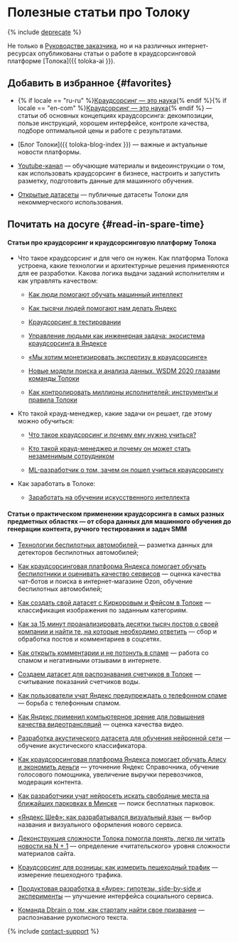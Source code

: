 # Полезные статьи про Толоку

{% include [deprecate](../../_includes/deprecate.md) %}

Не только в [Руководстве заказчика](../../index.md), но и на различных интернет-ресурсах опубликованы статьи о работе в краудсорсинговой платформе [Толока]({{ toloka-ai }}).

## Добавить в избранное {#favorites}

- {% if locale == "ru-ru" %}[Краудсорсинг — это наука](https://toloka.ai/ru/knowledgebase/){% endif %}{% if locale == "en-com" %}[Краудсорсинг — это наука](https://toloka.ai/knowledgebase/){% endif %} — статьи об основных концепциях краудсорсинга: декомпозиции, пользе инструкций, хорошем интерфейсе, контроле качества, подборе оптимальной цены и работе с результатами.

- [Блог Толоки]({{ toloka-blog-index }}) — важные и актуальные новости платформы.

- [Youtube-канал](https://www.youtube.com/channel/UC3ECut-9h01eI1qsnx-GHKA) — обучающие материалы и видеоинструкции о том, как использовать краудсорсинг в бизнесе, настроить и запустить разметку, подготовить данные для машинного обучения.

- [Открытые датасеты](https://toloka.ai/ru/datasets) — публичные датасеты Толоки для некоммерческого использования.

## Почитать на досуге {#read-in-spare-time}

#### Статьи про краудсорсинг и краудсорсинговую платформу Толока

- Что такое краудсорсинг и для чего он нужен. Как платформа Толока устроена, какие технологии и архитектурные решения применяются для ее разработки. Какова логика выдачи заданий исполнителям и как управлять качеством:

    - [Как люди помогают обучать машинный интеллект](https://habr.com/ru/company/yandex/blog/305956/)

    - [Как тысячи людей помогают нам делать Яндекс](https://habr.com/ru/company/yandex/blog/358462/)

    - [Краудсорсинг в тестировании](https://habr.com/ru/company/jugru/blog/425247/)

    - [Управление людьми как инженерная задача: экосистема краудсорсинга в Яндексе](https://www.highload.ru/moscow/2018/abstracts/4329)

    - [«Мы хотим монетизировать экспертизу в краудсорсинге»](https://rb.ru/longread/yandex-toloka/)

    - [Новые модели поиска и анализа данных. WSDM 2020 глазами команды Толоки](https://habr.com/ru/company/yandex/blog/496004/)

    - [Как контролировать миллионы исполнителей: инструменты и правила Толоки](https://vc.ru/yandexbusiness/161073-kak-kontrolirovat-milliony-ispolniteley-instrumenty-i-pravila-yandeks-toloki)

- Кто такой крауд-менеджер, какие задачи он решает, где этому можно обучиться:

    - [Что такое краудсорсинг и почему ему нужно учиться?](https://academy.yandex.ru/posts/chto-takoe-kraudsorsing-i-pochemu-emu-nuzhno-uchitsya)

    - [Кто такой крауд-менеджер и почему он может стать незаменимым сотрудником](https://rb.ru/opinion/kraud-menedzhery/)

    - [ML-разработчик о том, зачем он пошел учиться краудсорсингу](https://academy.yandex.ru/posts/ml-razrabotchik-o-tom-zachem-on-poshel-uchitsya-kraudsorsingu)

- Как заработать в Толоке:

    - [Заработать на обучении искусственного интеллекта](https://vc.ru/hr/73782-zarabotat-na-obuchenii-iskusstvennogo-intellekta)

#### Статьи о практическом применении краудсорсинга в самых разных предметных областях — от сбора данных для машинного обучения до генерации контента, ручного тестирования и задач SMM

- [Технологии беспилотных автомобилей ](https://habr.com/ru/company/yandex/blog/350414/) — разметка данных для детекторов беспилотных автомобилей;

- [Как краудсорсинговая платформа Яндекса помогает обучать беспилотники и оценивать качество сервисов](https://habr.com/ru/company/yandex/blog/427605/) — оценка качества чат-ботов и поиска в интернет-магазине Ozon, обучение беспилотных автомобилей;

- [Как создать свой датасет с Киркоровым и Фейсом в Толоке](https://habr.com/ru/company/ods/blog/358574/) — классификация изображения по заданным категориям.

- [Как за 15 минут проанализировать десятки тысяч постов о своей компании и найти те, на которые необходимо ответить](https://vc.ru/marketing/90567-kak-za-15-minut-proanalizirovat-desyatki-tysyach-postov-o-svoey-kompanii-i-nayti-te-na-kotorye-neobhodimo-otvetit) — сбор и обработка постов и комментариев в соцсетях.

- [Как открыть комментарии и не потонуть в спаме](https://habr.com/ru/company/yandex/blog/490836/) — работа со спамом и негативными отзывами в интернете.

- [Создаем датасет для распознавания счетчиков в Толоке](https://habr.com/ru/company/ods/blog/469633/) — считывание показаний счетчиков воды.

- [Как пользователи учат Яндекс предупреждать о телефонном спаме](https://habr.com/ru/company/yandex/blog/353210/) — борьба с телефонным спамом.

- [Как Яндекс применил компьютерное зрение для повышения качества видеотрансляций](https://habr.com/ru/company/yandex/blog/422561/) — оценка качества видео.

- [Разработка акустического датасета для обучения нейронной сети](https://habr.com/ru/company/speechpro/blog/427397/) — обучение акустического классификатора.

- [Как краудсорсинговая платформа Яндекса помогает обучать Алису и экономить деньги](https://habr.com/ru/company/yandex/blog/430034/) — уточнение Яндекс Справочника, обучение голосового помощника, увеличение выручки перевозчиков, модерация контента.

- [Как разработчики учат нейросеть искать свободные места на ближайших парковках в Минске](https://dev.by/news/SpotVision) — поиск бесплатных парковок.

- [«Яндекс Шеф»: как разрабатывался визуальный язык](https://vc.ru/yandex.chef/65291-yandeks-shef-kak-razrabatyvalsya-vizualnyy-yazyk) — выбор названия и визуального оформления нового сервиса.

- [Деконструкция сложности Толока помогла понять, легко ли читать новости на N + 1](https://nplus1.ru/material/2019/09/19/toloka) — определение «читательского» уровня сложности материалов сайта.

- [Краудсорсинг для розницы: как измерить пешеходный трафик](https://merchandising.ru/infobank/cases/kraudsorsing-dlya-roznitsy-kak-izmerit-peshekhodnyy-trafik/) — измерение пешеходного трафика.

- [Продуктовая разработка в «Ауре»: гипотезы, side-by-side и эксперименты](https://vc.ru/growth/125090-produktovaya-razrabotka-v-aure-gipotezy-side-by-side-i-eksperimenty) — улучшение интерфейса социального сервиса.

- [Команда Dbrain о том, как стартапу найти свое призвание](https://vc.ru/life/128273-ne-slushayte-druzey-slushayte-rynok-komanda-dbrain-o-tom-kak-startapu-nayti-svoe-prizvanie) — распознавание рукописного текста.

{% include [contact-support](../_includes/contact-support-help.md) %}